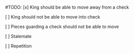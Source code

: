 #TODO:
[x] King should be able to move away from a check

[ ] King should not be able to move into check

[ ] Pieces guarding a check should not be able to move

[ ] Stalemate

[ ] Repetition